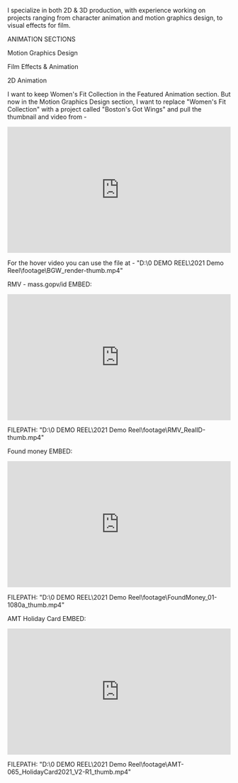 I specialize in both 2D & 3D production, with experience working on projects ranging from character animation and motion graphics design, to visual effects for film.






ANIMATION SECTIONS

Motion Graphics Design

Film Effects & Animation

2D Animation


I want to keep Women's Fit Collection in the Featured Animation section. But now in the Motion Graphics Design section, I want to replace "Women's Fit Collection" with a project called "Boston's Got Wings" and pull the thumbnail and video from - <div style="padding:56.25% 0 0 0;position:relative;"><iframe src="https://player.vimeo.com/video/92287203?badge=0&amp;autopause=0&amp;player_id=0&amp;app_id=58479" frameborder="0" allow="autoplay; fullscreen; picture-in-picture; clipboard-write; encrypted-media; web-share" referrerpolicy="strict-origin-when-cross-origin" style="position:absolute;top:0;left:0;width:100%;height:100%;" title="RB BGW"></iframe></div><script src="https://player.vimeo.com/api/player.js"></script>

For the hover video you can use the file at - "D:\0 DEMO REEL\2021 Demo Reel\footage\BGW_render-thumb.mp4"



RMV - mass.gopv/id
EMBED:
<div style="padding:56.25% 0 0 0;position:relative;"><iframe src="https://player.vimeo.com/video/1107504876?badge=0&amp;autopause=0&amp;player_id=0&amp;app_id=58479" frameborder="0" allow="autoplay; fullscreen; picture-in-picture; clipboard-write; encrypted-media; web-share" referrerpolicy="strict-origin-when-cross-origin" style="position:absolute;top:0;left:0;width:100%;height:100%;" title="RMV - mass.gov/ID"></iframe></div><script src="https://player.vimeo.com/api/player.js"></script>

FILEPATH:
"D:\0 DEMO REEL\2021 Demo Reel\footage\RMV_RealID-thumb.mp4"

Found money
EMBED:
<div style="padding:56.25% 0 0 0;position:relative;"><iframe src="https://player.vimeo.com/video/1107506467?badge=0&amp;autopause=0&amp;player_id=0&amp;app_id=58479" frameborder="0" allow="autoplay; fullscreen; picture-in-picture; clipboard-write; encrypted-media; web-share" referrerpolicy="strict-origin-when-cross-origin" style="position:absolute;top:0;left:0;width:100%;height:100%;" title="FoundMoney_01-1080a"></iframe></div><script src="https://player.vimeo.com/api/player.js"></script>

FILEPATH:
"D:\0 DEMO REEL\2021 Demo Reel\footage\FoundMoney_01-1080a_thumb.mp4"


AMT Holiday Card
EMBED:
<div style="padding:56.25% 0 0 0;position:relative;"><iframe src="https://player.vimeo.com/video/1107508650?badge=0&amp;autopause=0&amp;player_id=0&amp;app_id=58479" frameborder="0" allow="autoplay; fullscreen; picture-in-picture; clipboard-write; encrypted-media; web-share" referrerpolicy="strict-origin-when-cross-origin" style="position:absolute;top:0;left:0;width:100%;height:100%;" title="AMT Holiday Card"></iframe></div><script src="https://player.vimeo.com/api/player.js"></script>

FILEPATH:
"D:\0 DEMO REEL\2021 Demo Reel\footage\AMT-065_HolidayCard2021_V2-R1_thumb.mp4"